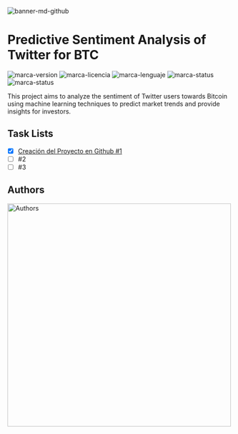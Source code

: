 ![banner-md-github](https://user-images.githubusercontent.com/17438992/235576090-c4a0424b-8533-42c8-9436-fc227c64b0d3.jpg)
# Predictive Sentiment Analysis of Twitter for BTC
![marca-version](https://img.shields.io/badge/Versi%C3%B3n-1.0.0-blue?style=for-the-badge&logo=twitter)
![marca-licencia](https://img.shields.io/badge/Licencia-GNU%20AGPL%20v3.0-green?style=for-the-badge&logo=twitter)
![marca-lenguaje](https://img.shields.io/badge/Python-v3.10.10-yellowgreen?style=for-the-badge&logo=python)
![marca-status](https://img.shields.io/badge/Status-Project%20Kickoff-orange?style=for-the-badge&logo=firefoxbrowser)
![marca-status](https://img.shields.io/badge/Authors-15-red?style=for-the-badge&logo=twitter)

This project aims to analyze the sentiment of Twitter users towards Bitcoin using machine learning techniques to predict market trends and provide insights for investors.

## Task Lists
- [x] [Creación del Proyecto en Github #1](https://github.com/cistelsa/Predictive-Sentiment-Analysis-of-Twitter-for-BTC/issues/1)
- [ ] #2
- [ ] #3

## Authors
<a href="https://github.com/cistelsa/Predictive-Sentiment-Analysis-of-Twitter-for-BTC/graphs/contributors"><img src="https://user-images.githubusercontent.com/17438992/235699801-50530173-2b5d-4473-8ca3-2c4d3078570c.png" width="500" alt="Authors" /></a>
